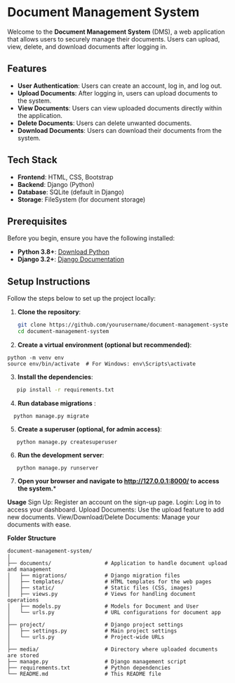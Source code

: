 # Document Management System

Welcome to the **Document Management System** (DMS), a web application that allows users to securely manage their documents. Users can upload, view, delete, and download documents after logging in.

## Features

- **User Authentication**: Users can create an account, log in, and log out.
- **Upload Documents**: After logging in, users can upload documents to the system.
- **View Documents**: Users can view uploaded documents directly within the application.
- **Delete Documents**: Users can delete unwanted documents.
- **Download Documents**: Users can download their documents from the system.

## Tech Stack

- **Frontend**: HTML, CSS, Bootstrap
- **Backend**: Django (Python)
- **Database**: SQLite (default in Django)
- **Storage**: FileSystem (for document storage)

## Prerequisites

Before you begin, ensure you have the following installed:

- **Python 3.8+**: [Download Python](https://www.python.org/downloads/)
- **Django 3.2+**: [Django Documentation](https://docs.djangoproject.com/en/stable/)

## Setup Instructions

Follow the steps below to set up the project locally:

1. **Clone the repository**:

   ```bash
   git clone https://github.com/yourusername/document-management-system.git
   cd document-management-system
   ```

2. **Create a virtual environment (optional but recommended)**:

  ```
  python -m venv env
  source env/bin/activate  # For Windows: env\Scripts\activate
 ```
3. **Install the dependencies**:

```bash
   pip install -r requirements.txt
```
4. **Run database migrations** :
```
  python manage.py migrate
```

5. **Create a superuser (optional, for admin access)**:
```
   python manage.py createsuperuser
```
6. **Run the development server**:
```
   python manage.py runserver
```
7. **Open your browser and navigate to http://127.0.0.1:8000/ to access the system.***

**Usage**
Sign Up: Register an account on the sign-up page.
Login: Log in to access your dashboard.
Upload Documents: Use the upload feature to add new documents.
View/Download/Delete Documents: Manage your documents with ease.

**Folder Structure**
```
document-management-system/
│
├── documents/                 # Application to handle document upload and management
│   ├── migrations/            # Django migration files
│   ├── templates/             # HTML templates for the web pages
│   ├── static/                # Static files (CSS, images)
│   ├── views.py               # Views for handling document operations
│   ├── models.py              # Models for Document and User
│   └── urls.py                # URL configurations for document app
│
├── project/                   # Django project settings
│   ├── settings.py            # Main project settings
│   └── urls.py                # Project-wide URLs
│
├── media/                     # Directory where uploaded documents are stored
├── manage.py                  # Django management script
├── requirements.txt           # Python dependencies
└── README.md                  # This README file
```

